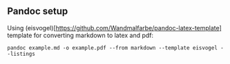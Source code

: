 ## Pandoc setup

Using (eisvogel)[https://github.com/Wandmalfarbe/pandoc-latex-template] template for converting markdown to latex and pdf:
```
pandoc example.md -o example.pdf --from markdown --template eisvogel --listings
```

